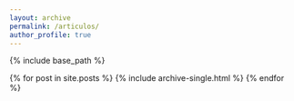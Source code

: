 ```yaml
---
layout: archive
permalink: /articulos/
author_profile: true
---
```


{% include base_path %}

{% for post in site.posts %}
  {% include archive-single.html %}
{% endfor %}